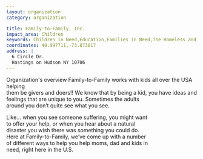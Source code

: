 ```yaml
---
layout: organization
category: organization

title: Family-to-Family, Inc.
impact_area: Children
keywords: Children in Need,Education,Families in Need,The Homeless and Hungry,Women in Need
coordinates: 40.997711,-73.873817
address: |
  6 Circle Dr.
  Hastings on Hudson NY 10706
---
```

Organization's overview
Family-to-Family works with kids all over the USA helping  
them be givers and doers!! 
 We know that by being a kid, you have ideas and  
feelings that are unique to you. Sometimes the adults  
around you don’t quite see what you see. 
 
Like… when you see someone suffering, you might want  
to offer your help, or when you hear about a natural  
disaster you wish there was something you could do.  
Here at Family-to-Family, we’ve come up with a number  
of different ways to help you help moms, dad and kids in  
need, right here in the U.S.